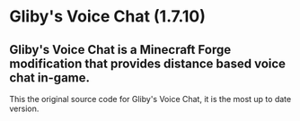 # Gliby's Voice Chat (1.7.10)
## Gliby's Voice Chat is a Minecraft Forge modification that provides distance based voice chat in-game.
This the original source code for Gliby's Voice Chat, it is the most up to date version.  
